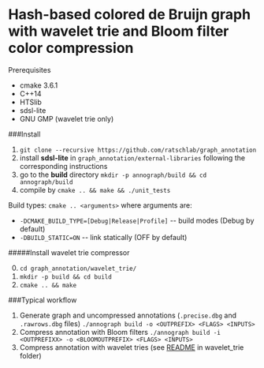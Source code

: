# Hash-based colored de Bruijn graph with wavelet trie and Bloom filter color compression


Prerequisites

- cmake 3.6.1
- C++14
- HTSlib
- sdsl-lite
- GNU GMP (wavelet trie only)

###Install

1. `git clone --recursive https://github.com/ratschlab/graph_annotation`
2. install **sdsl-lite** in `graph_annotation/external-libraries` following the corresponding instructions
3. go to the **build** directory `mkdir -p annograph/build && cd annograph/build`
4. compile by `cmake .. && make && ./unit_tests`

Build types: `cmake .. <arguments>` where arguments are:

- `-DCMAKE_BUILD_TYPE=[Debug|Release|Profile]` -- build modes (Debug by default)
- `-DBUILD_STATIC=ON` -- link statically (OFF by default)

#####Install wavelet trie compressor

0. `cd graph_annotation/wavelet_trie/`
1. `mkdir -p build && cd build`
2. `cmake .. && make`

###Typical workflow

1. Generate graph and uncompressed annotations (`.precise.dbg` and `.rawrows.dbg` files)  `./annograph build -o <OUTPREFIX> <FLAGS> <INPUTS>`
2. Compress annotation with Bloom filters  `./annograph build -i <OUTPREFIXX> -o <BLOOMOUTPREFIX> <FLAGS> <INPUTS>`
3. Compress annotation with wavelet tries (see [README](./wavelet_trie/README.md) in wavelet_trie folder)
